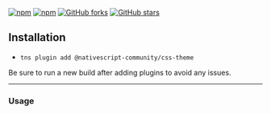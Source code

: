 [![npm](https://img.shields.io/npm/v/@nativescript-community/css-theme.svg)](https://www.npmjs.com/package/@nativescript-community/css-theme)
[![npm](https://img.shields.io/npm/dt/@nativescript-community/css-theme.svg?label=npm%20downloads)](https://www.npmjs.com/package/@nativescript-community/css-theme)
[![GitHub forks](https://img.shields.io/github/forks/nativescript-community/css-theme.svg)](https://github.com/nativescript-community/css-theme/network)
[![GitHub stars](https://img.shields.io/github/stars/nativescript-community/css-theme.svg)](https://github.com/nativescript-community/css-theme/stargazers)

## Installation

* `tns plugin add @nativescript-community/css-theme`

Be sure to run a new build after adding plugins to avoid any issues.

---


### Usage

